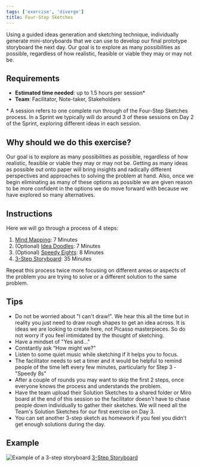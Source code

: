 ```yaml
---
tags: ['exercise', 'diverge']
title: Four-Step Sketches
---
```


Using a guided ideas generation and sketching technique, individually generate
mini-storyboards that we can use to develop our final prototype storyboard the
next day. Our goal is to explore as many possibilities as possible, regardless
of how realistic, feasible or viable they may or may not be.

## Requirements

- **Estimated time needed**: up to 1.5 hours per session*
- **Team**: Facilitator, Note-taker, Stakeholders

\* A session refers to one complete run through of the Four-Step Sketches process. In a Sprint we typically will do around 3 of these sessions on Day 2 of the Sprint, exploring different ideas in each session.

## Why should we do this exercise?

Our goal is to explore as many possibilities as possible, regardless of how
realistic, feasible or viable they may or may not be. Getting as many ideas as
possible out onto paper will bring insights and radically different
perspectives and approaches to solving the problem at hand. Also, once we begin
eliminating as many of these options as possible we are given reason to be more
confident in the options we do move forward with because we have explored so
many alternatives.

## Instructions

Here we will go through a process of 4 steps:

1. [Mind Mapping](/exercises/mind-mapping): 7 Minutes
2. (Optional) [Idea Doodles](/exercises/idea-doodles): 7 Minutes
3. (Optional) [Speedy Eights](/exercises/speedy-eights): 8 Minutes
4. [3-Step Storyboard](/exercises/3-step-storyboards): 35 Minutes

Repeat this process twice more focusing on different areas or aspects of the
problem you are trying to solve or a different solution to the same problem.

## Tips

- Do not be worried about "I can't draw!". We hear this all the time but in
reality you just need to draw rough shapes to get an idea across. It is ideas
we are looking to create here, not Picasso masterpieces. So do not worry if you
feel intimidated by the thought of sketching.
- Have a mindset of "Yes and..."
- Constantly ask “How might we?”
- Listen to some quiet music while sketching if it helps you to focus.
- The facilitator needs to set a timer and it would be helpful to remind people
  of the time left every few minutes, particularly for Step 3 - "Speedy 8s"
- After a couple of rounds you may want to skip the first 2 steps, once
  everyone knows the process and understands the problem.
- Have the team upload their Solution Sketches to a shared folder or Miro board
  at the end of this session so the facilitator doesn't have to chase people
  down individually to gather their sketches. We will need all the Team's
  Solution Sketches for our first exercise on Day 3.
- You can set another 3-step sketch as homework if you feel you didn't get
  enough solutions during the day.

## Example
![Example of a 3-step storyboard](/images/exercises/3-step-storyboard-1.png)
[3-Step Storyboard](/exercises/3-step-storyboards)
